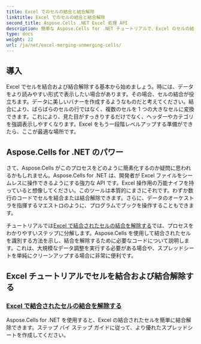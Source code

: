 ```yaml
---
title: Excel でのセルの結合と結合解除
linktitle: Excel でのセルの結合と結合解除
second_title: Aspose.Cells .NET Excel 処理 API
description: 簡単な Aspose.Cells for .NET チュートリアルで、Excel のセルの結合と結合解除をマスターしましょう。スプレッドシートのスキルを高めましょう。
type: docs
weight: 22
url: /ja/net/excel-merging-unmerging-cells/
---
```

## 導入

Excel でセルを結合および結合解除する基本から始めましょう。時には、データをより読みやすい形式で表示したい場合があります。その場合、セルの結合が役立ちます。データに美しいバナーを作成するようなものだと考えてください。結合により、ばらばらのセルの行ではなく、複数のセルを 1 つの大きなセルに変換できます。これにより、見た目がすっきりするだけでなく、ヘッダーやカテゴリを強調表示しやすくなります。Excel をもう一段階レベルアップする準備ができたら、ここが最適な場所です。

## Aspose.Cells for .NET のパワー

さて、Aspose.Cells がこのプロセスをどのように簡素化するのか疑問に思われるかもしれません。Aspose.Cells for .NET は、開発者が Excel ファイルをシームレスに操作できるようにする強力な API です。Excel 操作用の万能ナイフを持っていると想像してください。このツールは本質的にまさにそれです。わずか数行のコードでセルを結合または結合解除できます。さらに、データのオーケストラを指揮するマエストロのように、プログラムでブックを操作することもできます。 

チュートリアルでは[Excel で結合されたセルの結合を解除する](./unmerge-merged-cells/)では、プロセスをわかりやすいステップに分解します。Aspose.Cells を使用して結合されたセルを識別する方法を示し、結合を解除するために必要なコードについて説明します。これは、大規模なデータ調整を実行する必要がある場合や、スプレッドシートを単純にクリーンアップする場合に非常に便利です。 

## Excel チュートリアルでセルを結合および結合解除する
### [Excel で結合されたセルの結合を解除する](./unmerge-merged-cells/)
Aspose.Cells for .NET を使用すると、Excel の結合されたセルを簡単に結合解除できます。ステップ バイ ステップ ガイドに従って、より優れたスプレッドシートを作成してください。